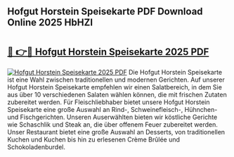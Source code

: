 ## Hofgut Horstein Speisekarte PDF Download Online 2025 HbHZI

# <h2><a href="http://gc7j2bu.nevu.top/?p=Hofgut+Horstein+Speisekarte">🔗 👉🔴 Hofgut Horstein Speisekarte 2025 PDF</a></h2>

[![Hofgut Horstein Speisekarte 2025 PDF](https://i.imgur.com/dBaPXMq.png)](http://gc7j2bu.nevu.top/?p=Hofgut+Horstein+Speisekarte)
Die Hofgut Horstein Speisekarte ist eine Wahl zwischen traditionellen und modernen Gerichten. Auf unserer Hofgut Horstein Speisekarte empfehlen wir einen Salatbereich, in dem Sie aus über 10 verschiedenen Salaten wählen können, die mit frischen Zutaten zubereitet werden. Für Fleischliebhaber bietet unsere Hofgut Horstein Speisekarte eine große Auswahl an Rind-, Schweinefleisch-, Hühnchen- und Fischgerichten. Unseren Auserwählten bieten wir köstliche Gerichte wie Schaschlik und Steak an, die über offenem Feuer zubereitet werden. Unser Restaurant bietet eine große Auswahl an Desserts, von traditionellen Kuchen und Kuchen bis hin zu erlesenen Crème Brûlée und Schokoladenburdel.
